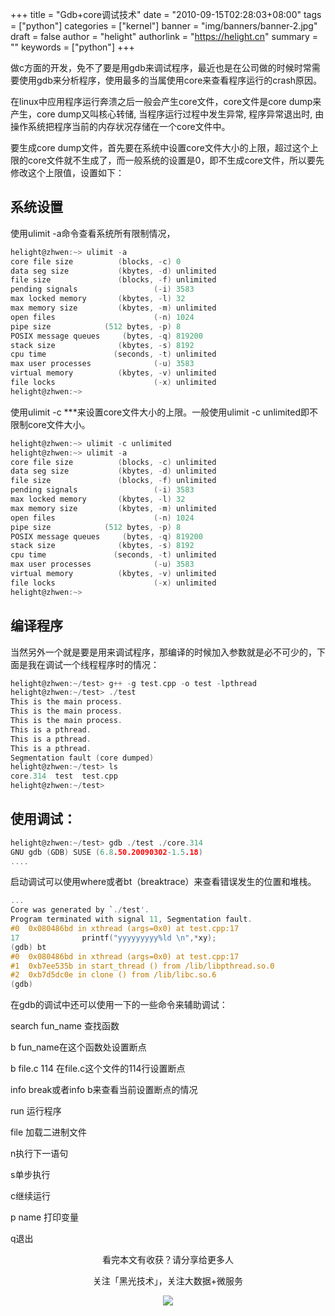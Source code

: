 +++
title = "Gdb+core调试技术"
date = "2010-09-15T02:28:03+08:00"
tags = ["python"]
categories = ["kernel"]
banner = "img/banners/banner-2.jpg"
draft = false
author = "helight"
authorlink = "https://helight.cn"
summary = ""
keywords = ["python"]
+++

做c方面的开发，免不了要是用gdb来调试程序，最近也是在公司做的时候时常需要使用gdb来分析程序，使用最多的当属使用core来查看程序运行的crash原因。

在linux中应用程序运行奔溃之后一般会产生core文件，core文件是core dump来产生，core dump又叫核心转储, 当程序运行过程中发生异常, 程序异常退出时, 由操作系统把程序当前的内存状况存储在一个core文件中。
<!--more-->
要生成core dump文件，首先要在系统中设置core文件大小的上限，超过这个上限的core文件就不生成了，而一般系统的设置是0，即不生成core文件，所以要先修改这个上限值，设置如下：

## 系统设置
使用ulimit -a命令查看系统所有限制情况，
```c
helight@zhwen:~> ulimit -a
core file size          (blocks, -c) 0
data seg size           (kbytes, -d) unlimited
file size               (blocks, -f) unlimited
pending signals                 (-i) 3583
max locked memory       (kbytes, -l) 32
max memory size         (kbytes, -m) unlimited
open files                      (-n) 1024
pipe size            (512 bytes, -p) 8
POSIX message queues     (bytes, -q) 819200
stack size              (kbytes, -s) 8192
cpu time               (seconds, -t) unlimited
max user processes              (-u) 3583
virtual memory          (kbytes, -v) unlimited
file locks                      (-x) unlimited
helight@zhwen:~>
```
使用ulimit -c ***来设置core文件大小的上限。一般使用ulimit -c unlimited即不限制core文件大小。
```c
helight@zhwen:~> ulimit -c unlimited
helight@zhwen:~> ulimit -a
core file size          (blocks, -c) unlimited
data seg size           (kbytes, -d) unlimited
file size               (blocks, -f) unlimited
pending signals                 (-i) 3583
max locked memory       (kbytes, -l) 32
max memory size         (kbytes, -m) unlimited
open files                      (-n) 1024
pipe size            (512 bytes, -p) 8
POSIX message queues     (bytes, -q) 819200
stack size              (kbytes, -s) 8192
cpu time               (seconds, -t) unlimited
max user processes              (-u) 3583
virtual memory          (kbytes, -v) unlimited
file locks                      (-x) unlimited
helight@zhwen:~>
```
## 编译程序
当然另外一个就是要是用来调试程序，那编译的时候加入参数就是必不可少的，下面是我在调试一个线程程序时的情况：
```c
helight@zhwen:~/test> g++ -g test.cpp -o test -lpthread
helight@zhwen:~/test> ./test
This is the main process.
This is the main process.
This is the main process.
This is a pthread.
This is a pthread.
This is a pthread.
Segmentation fault (core dumped)
helight@zhwen:~/test> ls
core.314  test  test.cpp
helight@zhwen:~/test>
```
## 使用调试：
```c
helight@zhwen:~/test> gdb ./test ./core.314
GNU gdb (GDB) SUSE (6.8.50.20090302-1.5.18)
....
```
启动调试可以使用where或者bt（breaktrace）来查看错误发生的位置和堆栈。
```c
...
Core was generated by `./test'.
Program terminated with signal 11, Segmentation fault.
#0  0x080486bd in xthread (args=0x0) at test.cpp:17
17              printf("yyyyyyyyy%ld \n",*xy);
(gdb) bt
#0  0x080486bd in xthread (args=0x0) at test.cpp:17
#1  0xb7ee535b in start_thread () from /lib/libpthread.so.0
#2  0xb7d5dc0e in clone () from /lib/libc.so.6
(gdb)
```
在gdb的调试中还可以使用一下的一些命令来辅助调试：

search  fun_name 查找函数

b fun_name在这个函数处设置断点

b file.c 114 在file.c这个文件的114行设置断点

info break或者info b来查看当前设置断点的情况

run 运行程序

file 加载二进制文件

n执行下一语句

s单步执行

c继续运行

p name 打印变量

q退出

<center>
看完本文有收获？请分享给更多人<br>

关注「黑光技术」，关注大数据+微服务<br>

![](/img/qrcode_helight_tech.jpg)
</center>
